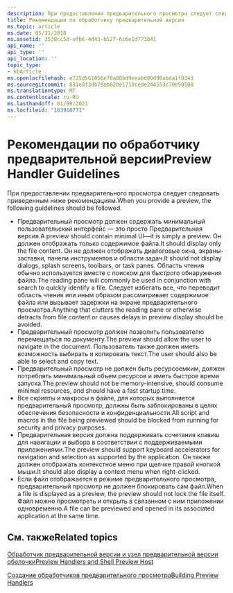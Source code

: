```yaml
---
description: При предоставлении предварительного просмотра следует следовать приведенным ниже рекомендациям.
title: Рекомендации по обработчику предварительной версии
ms.topic: article
ms.date: 05/31/2018
ms.assetid: 3538cc5d-afb6-4d43-b527-6c6e1d773b41
api_name: ''
api_type: ''
api_location: ''
topic_type:
- kbArticle
ms.openlocfilehash: e725d561056e78a88bd9eeabd00d90abda1f0343
ms.sourcegitcommit: 831e8f3db78ab820e1710cede244553c70e50500
ms.translationtype: MT
ms.contentlocale: ru-RU
ms.lasthandoff: 01/08/2021
ms.locfileid: "103910771"
---
```

# <a name="preview-handler-guidelines"></a><span data-ttu-id="a0039-103">Рекомендации по обработчику предварительной версии</span><span class="sxs-lookup"><span data-stu-id="a0039-103">Preview Handler Guidelines</span></span>

<span data-ttu-id="a0039-104">При предоставлении предварительного просмотра следует следовать приведенным ниже рекомендациям.</span><span class="sxs-lookup"><span data-stu-id="a0039-104">When you provide a preview, the following guidelines should be followed.</span></span>

-   <span data-ttu-id="a0039-105">Предварительный просмотр должен содержать минимальный пользовательский интерфейс — это просто Предварительная версия.</span><span class="sxs-lookup"><span data-stu-id="a0039-105">A preview should contain minimal UI—it is simply a preview.</span></span> <span data-ttu-id="a0039-106">Он должен отображать только содержимое файла.</span><span class="sxs-lookup"><span data-stu-id="a0039-106">It should display only the file content.</span></span> <span data-ttu-id="a0039-107">Он не должен отображать диалоговые окна, экраны-заставки, панели инструментов и области задач.</span><span class="sxs-lookup"><span data-stu-id="a0039-107">It should not display dialogs, splash screens, toolbars, or task panes.</span></span> <span data-ttu-id="a0039-108">Область чтения обычно используется вместе с поиском для быстрого обнаружения файла.</span><span class="sxs-lookup"><span data-stu-id="a0039-108">The reading pane will commonly be used in conjunction with search to quickly identify a file.</span></span> <span data-ttu-id="a0039-109">Следует избегать все, что переводит область чтения или иным образом рассматривает содержимое файла или вызывает задержки на экране предварительного просмотра.</span><span class="sxs-lookup"><span data-stu-id="a0039-109">Anything that clutters the reading pane or otherwise detracts from file content or causes delays in preview display should be avoided.</span></span>
-   <span data-ttu-id="a0039-110">Предварительный просмотр должен позволить пользователю перемещаться по документу.</span><span class="sxs-lookup"><span data-stu-id="a0039-110">The preview should allow the user to navigate in the document.</span></span> <span data-ttu-id="a0039-111">Пользователь также должен иметь возможность выбирать и копировать текст.</span><span class="sxs-lookup"><span data-stu-id="a0039-111">The user should also be able to select and copy text.</span></span>
-   <span data-ttu-id="a0039-112">Предварительный просмотр не должен быть ресурсоемким, должен потреблять минимальный объем ресурсов и иметь быстрое время запуска.</span><span class="sxs-lookup"><span data-stu-id="a0039-112">The preview should not be memory-intensive, should consume minimal resources, and should have a fast startup time.</span></span>
-   <span data-ttu-id="a0039-113">Все скрипты и макросы в файле, для которых выполняется предварительный просмотр, должны быть заблокированы в целях обеспечения безопасности и конфиденциальности.</span><span class="sxs-lookup"><span data-stu-id="a0039-113">All script and macros in the file being previewed should be blocked from running for security and privacy purposes.</span></span>
-   <span data-ttu-id="a0039-114">Предварительная версия должна поддерживать сочетания клавиш для навигации и выбора в соответствии с поддерживаемыми приложениями.</span><span class="sxs-lookup"><span data-stu-id="a0039-114">The preview should support keyboard accelerators for navigation and selection as supported by the application.</span></span> <span data-ttu-id="a0039-115">Он также должен отображать контекстное меню при щелчке правой кнопкой мыши.</span><span class="sxs-lookup"><span data-stu-id="a0039-115">It should also display a context menu when right-clicked.</span></span>
-   <span data-ttu-id="a0039-116">Если файл отображается в режиме предварительного просмотра, предварительный просмотр не должен блокировать сам файл.</span><span class="sxs-lookup"><span data-stu-id="a0039-116">When a file is displayed as a preview, the preview should not lock the file itself.</span></span> <span data-ttu-id="a0039-117">Файл можно просмотреть и открыть в связанном с ним приложении одновременно.</span><span class="sxs-lookup"><span data-stu-id="a0039-117">A file can be previewed and opened in its associated application at the same time.</span></span>

## <a name="related-topics"></a><span data-ttu-id="a0039-118">См. также</span><span class="sxs-lookup"><span data-stu-id="a0039-118">Related topics</span></span>

<dl> <dt>

[<span data-ttu-id="a0039-119">Обработчик предварительной версии и узел предварительной версии оболочки</span><span class="sxs-lookup"><span data-stu-id="a0039-119">Preview Handlers and Shell Preview Host</span></span>](preview-handlers.md)
</dt> <dt>

[<span data-ttu-id="a0039-120">Создание обработчиков предварительного просмотра</span><span class="sxs-lookup"><span data-stu-id="a0039-120">Building Preview Handlers</span></span>](building-preview-handlers.md)
</dt> </dl>

 

 



